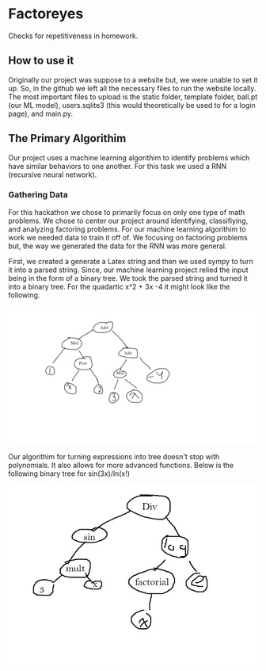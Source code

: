 # Factoreyes
Checks for repetitiveness in homework.

## How to use it
Originally our project was suppose to a website but, we were unable to set it up. So, in the github we left all the necessary files to run the website locally. The most important files to upload is the static folder, template folder, ball.pt (our ML model), users.sqlite3 (this would theoretically be used to for a login page), and main.py. 

## The Primary Algorithim
Our project uses a machine learning algorithim to identify problems which have similar behaviors to one another. For this task we used a RNN (recursive neural network).

### Gathering Data
For this hackathon we chose to primarily focus on only one type of math problems. We chose to center our project around identifying, classifiying, and analyzing factoring problems. For our machine learning algorithim to work we needed data to train it off of. We focusing on factoring problems but, the way we generated the data for the RNN was more general.

First, we created a generate a Latex string and then we used sympy to turn it into a parsed string. Since, our machine learning project relied the input being in the form of a binary tree. We took the parsed string and turned it into a binary tree. For the quadartic x^2 + 3x -4 it might look like the following.

<img src="tree1.png" alt="tree image" title="tree image">

Our algorithim for turning expressions into tree doesn't stop with polynomials. It also allows for more advanced functions. Below is the following binary tree for sin(3x)/ln(x!)

<img src="tree2.png" alt="tree image" title="tree image">
